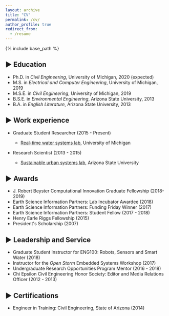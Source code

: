 ```yaml
---
layout: archive
title: "CV"
permalink: /cv/
author_profile: true
redirect_from:
  - /resume
---
```


{% include base_path %}


▶ Education
-----
* Ph.D. in _Civil Engineering_, University of Michigan, 2020 (expected)
* M.S. in _Electrical and Computer Engineering_, University of Michigan, 2019
* M.S.E. in _Civil Engineering_, University of Michigan, 2019
* B.S.E. in _Environmental Engineering_, Arizona State University, 2013
* B.A. in _English Literature_, Arizona State University, 2013

▶ Work experience
-----
* Graduate Student Researcher (2015 - Present)
  * [Real-time water systems lab](http://www-personal.umich.edu/~bkerkez/), University of Michigan

* Research Scientist (2013 - 2015)
  * [Sustainable urban systems lab](http://urbansustainability.lab.asu.edu/), Arizona State University
  
▶ Awards
-----
* J. Robert Beyster Computational Innovation Graduate Fellowship (2018-2019)
* Earth Science Information Partners: Lab Incubator Awardee (2018)
* Earth Science Information Partners: Funding Friday Winner (2017)
* Earth Science Information Partners: Student Fellow (2017 - 2018)
* Henry Earle Riggs Fellowship (2015)
* President's Scholarship (2007)

▶ Leadership and Service
-----
* Graduate Student Instructor for ENG100: Robots, Sensors and Smart Water (2018)
* Instructor for the *Open Storm* Embedded Systems Workshop (2017)
* Undergraduate Research Opportunities Program Mentor (2016 - 2018)
* Chi Epsilon Civil Engineering Honor Society: Editor and Media Relations Officer (2012 - 2013)
  
▶ Certifications
-----
* Engineer in Training: Civil Engineering, State of Arizona (2014)
